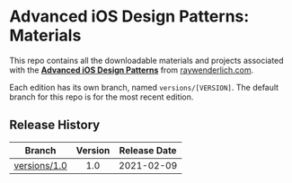 # Advanced iOS Design Patterns: Materials


This repo contains all the downloadable materials and projects associated with the **[Advanced iOS Design Patterns](https://www.raywenderlich.com/1941458-advanced-ios-design-patterns)** from [raywenderlich.com](https://www.raywenderlich.com).

Each edition has its own branch, named `versions/[VERSION]`. The default branch for this repo is for the most recent edition.

## Release History

| Branch                                                                                  | Version | Release Date |
| --------------------------------------------------------------------------------------- |:-------:|:------------:|
| [versions/1.0](https://github.com/raywenderlich/video-aidp-materials/tree/versions/1.0) | 1.0     | 2021-02-09   |
